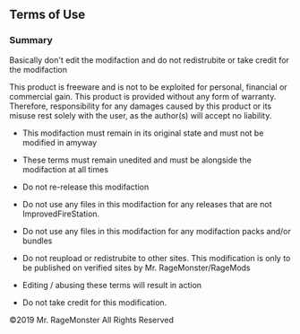 ## Terms of Use

### Summary
Basically don't edit the modifaction and do not redistrubite or take credit for the modifaction

This product is freeware and is not to be exploited for personal, financial or commercial gain. This product is provided without any form of warranty.
Therefore, responsibility for any damages caused by this product or its misuse rest solely with the user, as the author(s) will accept no liability.

- This modifaction must remain in its original state and must not be modified in amyway

- These terms must remain unedited and must be alongside the modifaction at all times

- Do not re-release this modifaction

- Do not use any files in this modifaction for any releases that are not ImprovedFireStation.

- Do not use any files in this modifaction for any modifaction packs and/or bundles

- Do not reupload or redistrubite to other sites. This modification is only to be published on verified sites by Mr. RageMonster/RageMods

- Editing / abusing these terms will result in action

- Do not take credit for this modification. 

©2019 Mr. RageMonster All Rights Reserved
